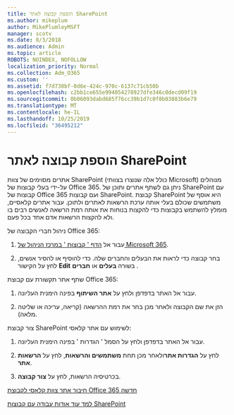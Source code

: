 ```yaml
---
title: הוספת קבוצה לאתר SharePoint
ms.author: mikeplum
author: MikePlumleyMSFT
manager: scotv
ms.date: 8/3/2018
ms.audience: Admin
ms.topic: article
ROBOTS: NOINDEX, NOFOLLOW
localization_priority: Normal
ms.collection: Adm_O365
ms.custom: ''
ms.assetid: f7d730bf-0d6e-424c-970c-6137c71cb50b
ms.openlocfilehash: c2bb1ce655e994054278927dfe346c0decd09f19
ms.sourcegitcommit: 0b06093dabd685f76cc39b1d7c0f8b03883b6e79
ms.translationtype: MT
ms.contentlocale: he-IL
ms.lasthandoff: 10/25/2019
ms.locfileid: "36495212"
---
```

# <a name="add-a-group-to-a-sharepoint-site"></a>הוספת קבוצה לאתר SharePoint

אתרים מסוימים של צוות SharePoint (כולל אלה שנוצרו בצוותי Microsoft) מנוהלים על-ידי בעלי קבוצות של Office 365. ניתן גם לשתף אתרים ותוכן של SharePoint עם קבוצות של Office 365 ועם קבוצות SharePoint. קבוצת SharePoint היא אוסף של משתמשים שכולם בעלי אותה ערכת הרשאות לאתרים ולתוכן. עבור אתרים קלאסיים, מומלץ להשתמש בקבוצות כדי להקצות בנוחות את אותה רמת הרשאה לאנשים רבים בו ולא להקצות הרשאות אדם אחד בכל פעם.
  
ניהול חברי הקבוצה של Office 365:
  
1. עבור אל [הדף ' קבוצות ' במרכז הניהול של Microsoft 365](https://portal.office.com/adminportal/home#/groups).
    
2. בחר קבוצה כדי לראות את הבעלים והחברים שלה. כדי להוסיף או להסיר אנשים, לחץ על הקישור **Edit** בשורה **בעלים** או **חברים** . 
    
שתף אתר תקשורת עם קבוצת Office 365:
  
1. עבור אל האתר בדפדפן ולחץ על **אתר השיתוף** בפינה הימנית העליונה. 
    
2. הזן את שם הקבוצה ולאחר מכן בחר את רמת ההרשאה (קריאה, עריכה או שליטה מלאה).
    
צור קבוצת SharePoint לשימוש עם אתר קלאסי:
  
1. עבור אל האתר בדפדפן ולחץ על הסמל ' הגדרות ' בפינה הימנית העליונה.
    
2. לחץ על **הגדרות אתר**ולאחר מכן תחת **משתמשים והרשאות**, לחץ על **הרשאות אתר**.
    
3. בכרטיסיה הרשאות, לחץ על **צור קבוצה**.
    
[חיבור אתר צוות קלאסי לקבוצת Office 365 חדשה](https://go.microsoft.com/fwlink/?linkid=2008654)
  
[למד עוד אודות עבודה עם קבוצות SharePoint](https://go.microsoft.com/fwlink/?linkid=874658)
  


